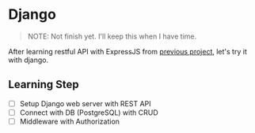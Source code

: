 # Django

> NOTE: Not finish yet. I'll keep this when I have time.

After learning restful API with ExpressJS from [previous project](https://github.com/61130061/restful-express), let's try it with django.


## Learning Step
- [ ] Setup Django web server with REST API
- [ ] Connect with DB (PostgreSQL) with CRUD
- [ ] Middleware with Authorization
